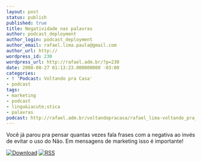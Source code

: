```yaml
---
layout: post
status: publish
published: true
title: Negatividade nas palavras
author: podcast_deployment
author_login: podcast_deployment
author_email: rafael.lima.paula@gmail.com
author_url: http://
wordpress_id: 230
wordpress_url: http://rafael.adm.br/?p=230
date: 2008-08-27 01:13:23.000000000 -03:00
categories:
- ! 'Podcast: Voltando pra Casa'
- podcast
tags:
- marketing
- podcast
- lingu&iacute;stica
- palavras
podcast: http://rafael.adm.br/voltandopracasa/rafael_lima-voltando_pra_casa-0010.mp3
---
```

Voc&ecirc; j&aacute; parou pra pensar quantas vezes fala frases com a negativa ao inv&eacute;s de evitar o uso do N&atilde;o. Em mensagens de marketing isso &eacute; importante! 

<a class="noborder" href="http://rafael.adm.br/voltandopracasa/rafael_lima-voltando_pra_casa-0010.mp3" title="Download"><img src="http://rafael.adm.br/wp-content/themes/rafael_lima-rockinblue/images/download_green.gif" border="0" alt="Download" /></a> <a class="noborder" href="http://feeds.feedburner.com/rafael_lima_podcast" title="RSS"><img src="http://rafael.adm.br/wp-content/themes/rafael_lima-rockinblue/images/icn-feed-16x16.png" border="0" alt="RSS" /></a>

